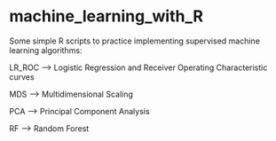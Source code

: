 # machine_learning_with_R
Some simple R scripts to practice implementing supervised machine learning algorithms:  

LR_ROC --> Logistic Regression and Receiver Operating Characteristic curves

MDS --> Multidimensional Scaling

PCA --> Principal Component Analysis

RF --> Random Forest
